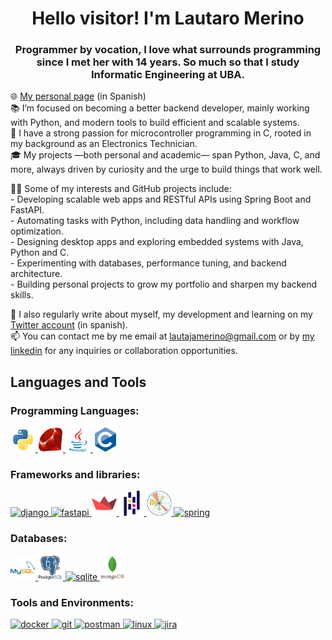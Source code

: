 <h1 align="center">Hello visitor! I'm Lautaro Merino</h1>
<h3 align="center">Programmer by vocation, I love what surrounds programming since I met her with 14 years. So much so
    that I study Informatic Engineering at UBA.</h3>

🌐 [My personal page](https://lautaro-merino.notion.site/Buenas-Lautaro-un-gusto-fa3f0480202d48e3a1349e014c608866?pvs=4) (in Spanish)<br>
📚 I’m focused on becoming a better backend developer, mainly working with Python, and modern tools to build efficient and scalable systems.<br>
🔌 I have a strong passion for microcontroller programming in C, rooted in my background as an Electronics Technician.<br>
🎓 My projects —both personal and academic— span Python, Java, C, and more, always driven by curiosity and the urge to build things that work well.<br>

<p>
    👨‍💻 Some of my interests and GitHub projects include: <br>
    - Developing scalable web apps and RESTful APIs using Spring Boot and FastAPI.<br>
    - Automating tasks with Python, including data handling and workflow optimization.<br>
    - Designing desktop apps and exploring embedded systems with Java, Python and C.<br>
    - Experimenting with databases, performance tuning, and backend architecture.<br>
    - Building personal projects to grow my portfolio and sharpen my backend skills.<br>
</p>

📝 I also regularly write about myself, my development and learning on my [Twitter account](https://twitter.com/LautaM_Dev) (in spanish).<br>
📫 You can contact me by me email at [lautajamerino@gmail.com](lautajamerino@gmail.com) or by [my linkedin](https://www.linkedin.com/in/lautaro-julian-alejo-merino/) for any inquiries or collaboration opportunities.<br>

<h2 align="left">Languages and Tools</h2>

<h3 align="left">Programming Languages:</h3>
<p align="left">
    <a href="https://www.python.org" target="_blank" rel="noreferrer"> <img
            src="https://raw.githubusercontent.com/devicons/devicon/master/icons/python/python-original.svg"
            alt="python" width="40" height="40" /> </a>
    <a href="https://www.ruby-lang.org/en/" target="_blank" rel="noreferrer"> <img
            src="https://raw.githubusercontent.com/devicons/devicon/master/icons/ruby/ruby-original.svg" alt="ruby"
            width="40" height="40" /> </a>
    <a href="https://www.java.com" target="_blank" rel="noreferrer"> <img
            src="https://raw.githubusercontent.com/devicons/devicon/master/icons/java/java-original.svg" alt="java"
            width="40" height="40" /> </a>
    <a href="https://www.cprogramming.com/" target="_blank" rel="noreferrer"> <img
            src="https://raw.githubusercontent.com/devicons/devicon/master/icons/c/c-original.svg" alt="c" width="40"
            height="40" /> </a>
</p>

<h3 align="left">Frameworks and libraries:</h3>
<p align="left">
    <a href="https://www.djangoproject.com/" target="_blank" rel="noreferrer"> <img
            src="https://cdn.worldvectorlogo.com/logos/django.svg" alt="django" width="40" height="40" /> </a>
    <a href="https://fastapi.tiangolo.com/" target="_blank" rel="noreferrer"> <img
            src="https://fastapi.tiangolo.com/img/logo-margin/logo-teal.png" alt="fastapi" width="70" height="40" />
    </a>
    <a href="https://streamlit.io/" target="_blank" rel="noreferrer"> <img
            src="https://raw.githubusercontent.com/devicons/devicon/master/icons/streamlit/streamlit-original.svg"
            alt="streamlit" width="40" height="40" /> </a>
    <a href="https://pandas.pydata.org/" target="_blank" rel="noreferrer"> <img
            src="https://raw.githubusercontent.com/devicons/devicon/master/icons/pandas/pandas-original.svg"
            alt="pandas" width="40" height="40" /> </a>
    <a href="https://matplotlib.org/" target="_blank" rel="noreferrer"> <img
            src="https://raw.githubusercontent.com/devicons/devicon/master/icons/matplotlib/matplotlib-original.svg"
            alt="matplotlib" width="40" height="40" /> </a>
    <a href="https://spring.io/" target="_blank" rel="noreferrer"> <img
            src="https://www.vectorlogo.zone/logos/springio/springio-icon.svg" alt="spring" width="40" height="40" />
    </a>

</p>

<h3 align="left">Databases:</h3>
<p align="left">
    <a href="https://www.mysql.com/" target="_blank" rel="noreferrer"> <img
            src="https://raw.githubusercontent.com/devicons/devicon/master/icons/mysql/mysql-original-wordmark.svg"
            alt="mysql" width="40" height="40" /> </a>
    <a href="https://www.postgresql.org" target="_blank" rel="noreferrer"> <img
            src="https://raw.githubusercontent.com/devicons/devicon/master/icons/postgresql/postgresql-original-wordmark.svg"
            alt="postgresql" width="40" height="40" /> </a>
    <a href="https://www.sqlite.org/" target="_blank" rel="noreferrer"> <img
            src="https://www.vectorlogo.zone/logos/sqlite/sqlite-icon.svg" alt="sqlite" width="40" height="40" /> </a>
    <a href="https://www.mongodb.com/" target="_blank" rel="noreferrer"> <img
            src="https://raw.githubusercontent.com/devicons/devicon/master/icons/mongodb/mongodb-original-wordmark.svg"
            alt="mongodb" width="40" height="40" /> </a>
</p>

<h3 align="left">Tools and Environments:</h3>
<p align="left">
    <a href="https://www.docker.com/" target="_blank" rel="noreferrer">
        <img src="https://www.vectorlogo.zone/logos/docker/docker-icon.svg" alt="docker" width="40" height="40" />
    </a>
    <a href="https://git-scm.com/" target="_blank" rel="noreferrer">
        <img src="https://www.vectorlogo.zone/logos/git-scm/git-scm-icon.svg" alt="git" width="40" height="40" />
    </a>
    <a href="https://www.postman.com/" target="_blank" rel="noreferrer">
        <img src="https://www.vectorlogo.zone/logos/getpostman/getpostman-icon.svg" alt="postman" width="40"
            height="40" />
    </a>
    <a href="https://www.linux.org/" target="_blank" rel="noreferrer">
        <img src="https://www.vectorlogo.zone/logos/linux/linux-icon.svg" alt="linux" width="40" height="40" />
    </a>
    <a href="https://www.atlassian.com/software/jira" target="_blank" rel="noreferrer">
        <img src="https://www.vectorlogo.zone/logos/atlassian_jira/atlassian_jira-icon.svg" alt="jira" width="40"
            height="40" />
    </a>
</p>

